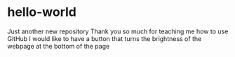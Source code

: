 # hello-world
Just another new repository
Thank you so much for teaching me how to use GitHub
I would like to have a button that turns the brightness of the webpage at the bottom of the page

